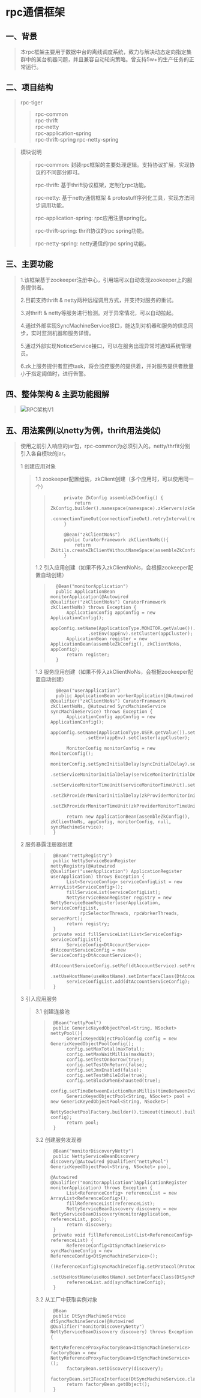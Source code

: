 # rpc通信框架 
## 一、背景  
   >本rpc框架主要用于数据中台的离线调度系统，致力与解决动态定向指定集群中的某台机器问题，并且兼容自动轮询策略。曾支持5w+的生产任务的正常运行。
    
## 二、项目结构  
  >rpc-tiger   
  >>rpc-common        
  >>rpc-thrift   
  >>rpc-netty   
  >>rpc-application-spring  
  >>rpc-thrift-spring 
  >>rpc-netty-spring  
  
  >模块说明   
  >>rpc-common: 封装rpc框架的主要处理逻辑。支持协议扩展，实现协议的不同部分即可。  
  >> 
  >>rpc-thrift: 基于thrift协议框架，定制化rpc功能。   
  >>
  >>rpc-netty: 基于netty通信框架 & protostuff序列化工具，实现方法同步调用功能。   
  >>
  >>rpc-application-spring: rpc应用注册spring化。   
  >>
  >>rpc-thrift-spring: thrift协议的rpc spring功能。   
  >>
  >>rpc-netty-spring: netty通信的rpc spring功能。   
  
## 三、主要功能  
  >1.该框架基于zookeeper注册中心，引用端可以自动发现zookeeper上的服务提供者。   
  >
  >2.目前支持thrift & netty两种远程调用方式，并支持对服务的重试。   
  >
  >3.对thrift & netty等服务进行检测。对于异常情况，可以自动拉起。    
  >
  >4.通过外部实现SyncMachineService接口，能达到对机器和服务的信息同步，实时监测机器和服务详情。   
  >
  >5.通过外部实现NoticeService接口，可以在服务出现异常时通知系统管理员。   
  >
  >6.zk上服务提供者监控task，将会监控服务的提供着，并对服务提供者数量小于指定阈值时，进行告警。
  
## 四、整体架构 & 主要功能图解     
  >![RPC架构V1](https://user-images.githubusercontent.com/19148139/114145569-2063b600-9949-11eb-9cdc-9da25519e110.png)

## 五、用法案例(以netty为例，thrift用法类似)
  >使用之前引入响应的jar包，rpc-common为必须引入的。netty/thrfit分别引入各自模块的jar。   
  >
  >1 创建应用对象
  >>1.1 zookeeper配置组装，zkClient创建（多个应用时，可以使用同一个）
  >>>          private ZkConfig assembleZkConfig() {
  >>>              return ZkConfig.builder().namespace(namespace).zkServers(zkServers).sessionTimeOut(sessionTimeOut)
  >>>                      .connectionTimeOut(connectionTimeOut).retryInterval(retryInterval).retryTimes(retryTimes).build();
  >>>          }
  >>>      
  >>>          @Bean("zkClientNoNs")
  >>>          public CuratorFramework zkClientNoNs(){
  >>>              return ZkUtils.createZkClientWithoutNameSpace(assembleZkConfig());
  >>>          }
  >>1.2 引入应用创建（如果不传入zkClientNoNs，会根据zookeeper配置自动创建）
  >>>       @Bean("monitorApplication")
  >>>       public ApplicationBean monitorApplication(@Autowired @Qualifier("zkClientNoNs") CuratorFramework zkClientNoNs) throws Exception {
  >>>           ApplicationConfig appConfig = new ApplicationConfig();
  >>>           appConfig.setName(ApplicationType.MONITOR.getValue()).setGroup(appGroup).setOwner(monitorAppOwner)
  >>>                   .setEnv(appEnv).setCluster(appCluster);
  >>>           ApplicationBean register = new ApplicationBean(assembleZkConfig(), zkClientNoNs, appConfig);
  >>>           return register;
  >>>       }
  >>1.3 服务应用创建（如果不传入zkClientNoNs，会根据zookeeper配置自动创建）
  >>>       @Bean("userApplication")
  >>>       public ApplicationBean workerApplication(@Autowired @Qualifier("zkClientNoNs") CuratorFramework zkClientNoNs, @Autowired SyncMachineService syncMachineService) throws Exception {
  >>>           ApplicationConfig appConfig = new ApplicationConfig();
  >>>           appConfig.setName(ApplicationType.USER.getValue()).setGroup(appGroup).setOwner(userAppOwner)
  >>>                  .setEnv(appEnv).setCluster(appCluster);
  >>>
  >>>           MonitorConfig monitorConfig = new MonitorConfig();
  >>>           monitorConfig.setSyncInitialDelay(syncInitialDelay).setSyncDelay(syncDelay).setSyncTimeUnit(syncTimeUnit)
  >>>                   .setServiceMonitorInitialDelay(serviceMonitorInitialDelay).setServiceMonitorDelay(serviceMonitorDelay)
  >>>                  .setServiceMonitorTimeUnit(serviceMonitorTimeUnit).setAutoProcessServiceThread(isAutoProcessServiceThread)
  >>>                   .setZkProviderMonitorInitialDelay(zkProviderMonitorInitialDelay).setZkProviderMonitorDelay(zkProviderMonitorDelay)
  >>>                  .setZkProviderMonitorTimeUnit(zkProviderMonitorTimeUnit).setProvidersThreshold(providersThreshold);
  >>>  
  >>>           return new ApplicationBean(assembleZkConfig(), zkClientNoNs, appConfig, monitorConfig, null, syncMachineService);
  >>>      }
  >2 服务暴露注册器创建
  >>>      @Bean("nettyRegistry")
  >>>      public NettyServiceBeanRegister nettyRegistry(@Autowired @Qualifier("userApplication") ApplicationRegister userApplication) throws Exception {
  >>>           List<ServiceConfig> serviceConfigList = new ArrayList<ServiceConfig>();
  >>>           fillServiceList(serviceConfigList);
  >>>           NettyServiceBeanRegister registry = new NettyServiceBeanRegister(userApplication, serviceConfigList,
  >>>                rpcSelectorThreads, rpcWorkerThreads, serverPort);
  >>>           return registry;
  >>>      }
  >>>      private void fillServiceList(List<ServiceConfig> serviceConfigList){
  >>>           ServiceConfig<DtAccountService> dtAccountServiceConfig = new ServiceConfig<DtAccountService>();
  >>>           dtAccountServiceConfig.setRef(dtAccountService).setProtocol(ProtocolTypeEnum.NETTY.getValue())
  >>>                .setUseHostName(useHostName).setInterfaceClass(DtAccountService.class);
  >>>           serviceConfigList.add(dtAccountServiceConfig);
  >>>      }
  >3 引入应用服务
  >>3.1 创建连接池
  >>>      @Bean("nettyPool")
  >>>      public GenericKeyedObjectPool<String, NSocket> nettyPool(){
  >>>           GenericKeyedObjectPoolConfig config = new GenericKeyedObjectPoolConfig();
  >>>           config.setMaxTotal(maxTotal);
  >>>           config.setMaxWaitMillis(maxWait);
  >>>           config.setTestOnBorrow(true);
  >>>           config.setTestOnReturn(false);
  >>>           config.setJmxEnabled(false);
  >>>           config.setTestWhileIdle(true);
  >>>           config.setBlockWhenExhausted(true);
  >>>           config.setTimeBetweenEvictionRunsMillis(timeBetweenEvictionRunsMillis);
  >>>           GenericKeyedObjectPool<String, NSocket> pool = new GenericKeyedObjectPool<String, NSocket>(
  >>>               NettySocketPoolFactory.builder().timeout(timeout).build(), config);
  >>>           return pool;
  >>>      }
  >>3.2 创建服务发现器
  >>>      @Bean("monitorDiscoveryNetty")
  >>>      public NettyServiceBeanDiscovery discovery(@Autowired @Qualifier("nettyPool") GenericKeyedObjectPool<String, NSocket> pool,
  >>>                                                         @Autowired @Qualifier("monitorApplication")ApplicationRegister monitorApplication) throws Exception {
  >>>           List<ReferenceConfig> referenceList = new ArrayList<ReferenceConfig>();
  >>>           fillReferenceList(referenceList);
  >>>           NettyServiceBeanDiscovery discovery = new NettyServiceBeanDiscovery(monitorApplication, referenceList, pool);
  >>>           return discovery;
  >>>      }
  >>>      private void fillReferenceList(List<ReferenceConfig> referenceList) {
  >>>           ReferenceConfig<DtSyncMachineService> syncMachineConfig = new ReferenceConfig<DtSyncMachineService>();
  >>>           ((ReferenceConfig)syncMachineConfig.setProtocol(ProtocolTypeEnum.NETTY.getValue())
  >>>               .setUseHostName(useHostName).setInterfaceClass(DtSyncMachineService.class)).setRetry(0);
  >>>           referenceList.add(syncMachineConfig);
  >>>      }
  >>3.2 从工厂中获取实例对象
  >>>      @Bean
  >>>      public DtSyncMachineService dtSyncMachineService(@Autowired @Qualifier("monitorDiscoveryNetty") NettyServiceBeanDiscovery discovery) throws Exception {
  >>>           NettyReferenceProxyFactoryBean<DtSyncMachineService> factoryBean = new NettyReferenceProxyFactoryBean<DtSyncMachineService>();
  >>>           factoryBean.setDiscovery(discovery);
  >>>           factoryBean.setIFaceInterface(DtSyncMachineService.class);
  >>>           return factoryBean.getObject();
  >>>      }
